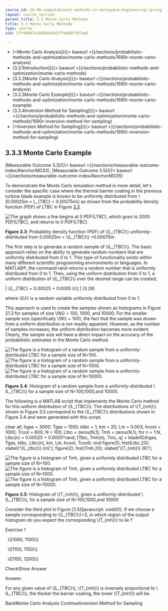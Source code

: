 ```yaml
---
course_id: 16-90-computational-methods-in-aerospace-engineering-spring-2014
layout: course_section
parent_title: 3.3 Monte Carlo Methods
title: 3.3 Monte Carlo Methods
type: course
uid: 2ff49897a16859d45d17feb89ff6fae6

---
```


*   [<Monte Carlo Analysis]({{< baseurl >}}/sections/probabilistic-methods-and-optimization/monte-carlo-methods/1690r-monte-carlo-analysis)
*   [3.3.1Introduction]({{< baseurl >}}/sections/probabilistic-methods-and-optimization/monte-carlo-methods)
*   [3.3.2Monte Carlo Analysis]({{< baseurl >}}/sections/probabilistic-methods-and-optimization/monte-carlo-methods/1690r-monte-carlo-analysis)
*   [3.3.3Monte Carlo Example]({{< baseurl >}}/sections/probabilistic-methods-and-optimization/monte-carlo-methods/1690r-monte-carlo-example)
*   [3.3.4Inversion Method for Sampling]({{< baseurl >}}/sections/probabilistic-methods-and-optimization/monte-carlo-methods/1690r-inversion-method-for-sampling)
*   [\>Inversion Method for Sampling]({{< baseurl >}}/sections/probabilistic-methods-and-optimization/monte-carlo-methods/1690r-inversion-method-for-sampling)

3.3.3 Monte Carlo Example
-------------------------

[Measurable Outcome 3.3]({{< baseurl >}}/sections/measurable-outcome-index/#anchorMO33), [Measurable Outcome 3.5]({{< baseurl >}}/sections/measurable-outcome-index/#anchorMO35)

To demonstrate the Monte Carlo simulation method in more detail, let's consider the specific case where the thermal barrier coating in the previous turbine blade example is known to be uniformly distributed from \\(0.00025m < L\_{TBC} < 0.00075m\\) as shown from the probability density function (PDF) of LTBC in Figure [3.3](/coursemedia/16-90-computational-methods-in-aerospace-engineering-spring-2014/6c1cf0fdd59ab650239b04f487afbfe2_Ltbc_uniform.png).

![The graph shows a line begins at 0 PDF(LTBC), which goes to 2000 PDF(LTBC), and returns to 0 PDF(LTBC).](/coursemedia/16-90-computational-methods-in-aerospace-engineering-spring-2014/6c1cf0fdd59ab650239b04f487afbfe2_Ltbc_uniform.png)

**Figure 3.3**: Probability density function (PDF) of \\(L\_{TBC}\\) uniformly-distributed from 0.00025m < \\(L\_{TBC}\\) <0.00075m

The first step is to generate a random sample of \\(L\_{TBC}\\). The basic approach relies on the ability to generate random numbers that are uniformly distributed from 0 to 1. This type of functionality exists within many different scientific programming environments or languages. In MATLAB®, the command rand returns a random number that is uniformly distributed from 0 to 1. Then, using the uniform distribution from 0 to 1, a uniform distribution of \\(L\_{TBC}\\) over the desired range can be created,

| \\\[L\_{TBC} = 0.00025 + 0.0005 U\\\] | (3.26) 

where \\(U\\) is a random variable uniformly distributed from 0 to 1.

This approach is used to create the samples shown as histograms in Figure 21.3 for samples of size \\(N\\) = 100, 1000, and 10000. For the smaller sample size (specifically \\(N\\) = 100), the fact that the sample was drawn from a uniform distribution is not readily apparent. However, as the number of samples increases, the uniform distribution becomes more evident. Clearly, the sample size will have a direct impact on the accuracy of the probabilistic estimates in the Monte Carlo method.

![The figure is a histogram of a random sample from a uniformly-distributed LTBC for a sample size of N=100.](/coursemedia/16-90-computational-methods-in-aerospace-engineering-spring-2014/728632935ad587f96c204d764f325a40_Ltbc_N100.png) ![The figure is a histogram of a random sample from a uniformly-distributed LTBC for a sample size of N=1000.](/coursemedia/16-90-computational-methods-in-aerospace-engineering-spring-2014/5685f0bf0d24581c255e0addfcdd7c93_Ltbc_N1000.png) ![The figure is a histogram of a random sample from a uniformly-distributed LTBC for a sample size of N=10000.](/coursemedia/16-90-computational-methods-in-aerospace-engineering-spring-2014/284b73c35c03ab33d0849a5c495a8fee_Ltbc_N10000.png)

**Figure 3.4**: Histogram of a random sample from a uniformly-distributed \\(L\_{TBC}\\) for a sample size of N=100,1000,and 10000.

The following is a MATLAB script that implements the Monte Carlo method for this uniform distribution of \\(L\_{TBC}\\). The distributions of \\(T\_{mh}\\) shown in Figure 3.5 correspond to the \\(L\_{TBC}\\) distributions shown in Figure 3.4 and were generated with this script.

clear all; 
hgas = 3000; 
Tgas = 1500; 
ktbc = 1; 
km = 20; 
Lm = 0.003; 
hcool = 1000; 
Tcool = 600; 
N = 100; 
Ltbc = zeros(N,1); 
Tmh = zeros(N,1); 
for n = 1:N, Ltbc(n) = 0.00025 + 0.0005\*rand; 
\[Ttbc, Tmh(n), Tmc, q\] = blade1D(hgas, Tgas, ktbc, Ltbc(n), km, Lm, hcool, Tcool); 
end figure(1); 
hist(Ltbc,20); 
xlabel('\\(L\_{tbc}\\) (m)'); 
figure(2); 
hist(Tmh,20); 
xlabel('\\(T\_{mh}\\) (K)'); 

![The figure is a histogram of Tmh, given a uniformly distributed LTBC for a sample size of N=100.](/coursemedia/16-90-computational-methods-in-aerospace-engineering-spring-2014/6c76c91e1deaa9298a3cd41f939a10ac_Tmh_N100.png) ![The figure is a histogram of Tmh, given a uniformly distributed LTBC for a sample size of N=1000.](/coursemedia/16-90-computational-methods-in-aerospace-engineering-spring-2014/4acf6f0a34937663293bdada4937265a_Tmh_N1000.png) ![The figure is a histogram of Tmh, given a uniformly distributed LTBC for a sample size of N=10000.](/coursemedia/16-90-computational-methods-in-aerospace-engineering-spring-2014/a4ae5c4d684bd20fc0892eb1d37fd728_Tmh_N10000.png)

**Figure 3.5**: Histogram of \\(T\_{mh}\\), given a uniformly-distributed \\(L\_{TBC}\\), for a sample size of N=100,1000,and 10000

Consider the third plot in Figure [3.5](javascript: void(0)). If we choose a sample corresponding to \\(L\_{TBC}\\)=3, in which region of the output histogram do you expect the corresponding \\(T\_{mh}\\) to lie ?

Exercise 1

&nbsp; \\(\[1060, 1100\]\\) &nbsp;

&nbsp; \\(\[1100, 1150\]\\) &nbsp;

&nbsp; \\(\[1150, 1200\]\\) &nbsp;

CheckShow Answer

Answer:

For any given value of \\(L\_{TBC}\\), \\(T\_{mh}\\) is inversely proportional to \\(L\_{TBC}\\), the thicker the barrier coating, the lower \\(T\_{mh}\\) will be.

BackMonte Carlo Analysis ContinueInversion Method for Sampling